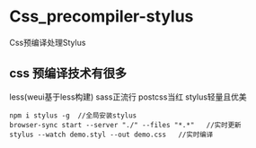 # Css_precompiler-stylus
Css预编译处理Stylus

## css 预编译技术有很多
less(weui基于less构建)  sass正流行  postcss当红  stylus轻量且优美

```
npm i stylus -g  //全局安装stylus
browser-sync start --server "./" --files "*.*"   //实时更新
stylus --watch demo.styl --out demo.css   //实时编译

```



